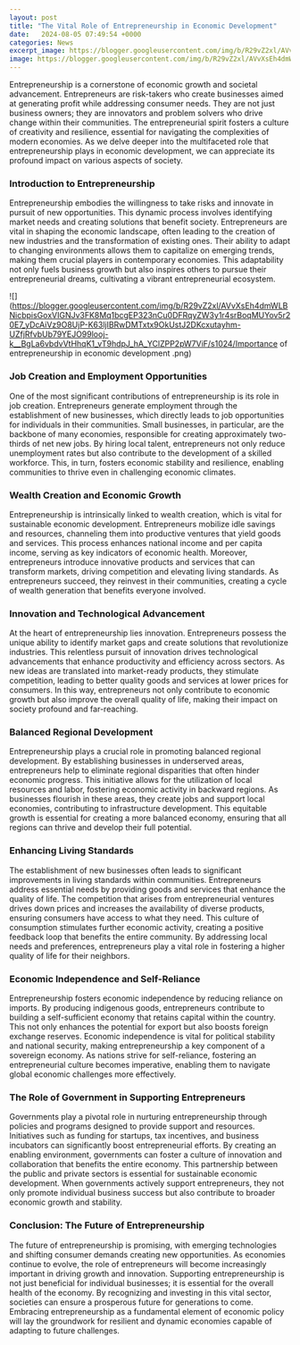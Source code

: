 ```yaml
---
layout: post
title: "The Vital Role of Entrepreneurship in Economic Development"
date:   2024-08-05 07:49:54 +0000
categories: News
excerpt_image: https://blogger.googleusercontent.com/img/b/R29vZ2xl/AVvXsEh4dmWLBNicbpisGoxVIGNJv3FK8Mq1bcgEP323nCu0DFRqyZW3y1r4srBoqMUYov5r20E7_yDcAiVz9O8UjP-K63ljIBRwDMTxtx9OkUstJ2DKcxutayhm-UZfjRfvbUb79YEJO99looj-k__BgLa6vbdvVtHhqK1_vT9hdpJ_hA_YClZPP2pW7ViF/s1024/Importance of entrepreneurship in economic development .png
image: https://blogger.googleusercontent.com/img/b/R29vZ2xl/AVvXsEh4dmWLBNicbpisGoxVIGNJv3FK8Mq1bcgEP323nCu0DFRqyZW3y1r4srBoqMUYov5r20E7_yDcAiVz9O8UjP-K63ljIBRwDMTxtx9OkUstJ2DKcxutayhm-UZfjRfvbUb79YEJO99looj-k__BgLa6vbdvVtHhqK1_vT9hdpJ_hA_YClZPP2pW7ViF/s1024/Importance of entrepreneurship in economic development .png
---
```


Entrepreneurship is a cornerstone of economic growth and societal advancement. Entrepreneurs are risk-takers who create businesses aimed at generating profit while addressing consumer needs. They are not just business owners; they are innovators and problem solvers who drive change within their communities. The entrepreneurial spirit fosters a culture of creativity and resilience, essential for navigating the complexities of modern economies. As we delve deeper into the multifaceted role that entrepreneurship plays in economic development, we can appreciate its profound impact on various aspects of society.
### Introduction to Entrepreneurship
Entrepreneurship embodies the willingness to take risks and innovate in pursuit of new opportunities. This dynamic process involves identifying market needs and creating solutions that benefit society. Entrepreneurs are vital in shaping the economic landscape, often leading to the creation of new industries and the transformation of existing ones. Their ability to adapt to changing environments allows them to capitalize on emerging trends, making them crucial players in contemporary economies. This adaptability not only fuels business growth but also inspires others to pursue their entrepreneurial dreams, cultivating a vibrant entrepreneurial ecosystem.

![](https://blogger.googleusercontent.com/img/b/R29vZ2xl/AVvXsEh4dmWLBNicbpisGoxVIGNJv3FK8Mq1bcgEP323nCu0DFRqyZW3y1r4srBoqMUYov5r20E7_yDcAiVz9O8UjP-K63ljIBRwDMTxtx9OkUstJ2DKcxutayhm-UZfjRfvbUb79YEJO99looj-k__BgLa6vbdvVtHhqK1_vT9hdpJ_hA_YClZPP2pW7ViF/s1024/Importance of entrepreneurship in economic development .png)
### Job Creation and Employment Opportunities
One of the most significant contributions of entrepreneurship is its role in job creation. Entrepreneurs generate employment through the establishment of new businesses, which directly leads to job opportunities for individuals in their communities. Small businesses, in particular, are the backbone of many economies, responsible for creating approximately two-thirds of net new jobs. By hiring local talent, entrepreneurs not only reduce unemployment rates but also contribute to the development of a skilled workforce. This, in turn, fosters economic stability and resilience, enabling communities to thrive even in challenging economic climates.
### Wealth Creation and Economic Growth
Entrepreneurship is intrinsically linked to wealth creation, which is vital for sustainable economic development. Entrepreneurs mobilize idle savings and resources, channeling them into productive ventures that yield goods and services. This process enhances national income and per capita income, serving as key indicators of economic health. Moreover, entrepreneurs introduce innovative products and services that can transform markets, driving competition and elevating living standards. As entrepreneurs succeed, they reinvest in their communities, creating a cycle of wealth generation that benefits everyone involved.
### Innovation and Technological Advancement
At the heart of entrepreneurship lies innovation. Entrepreneurs possess the unique ability to identify market gaps and create solutions that revolutionize industries. This relentless pursuit of innovation drives technological advancements that enhance productivity and efficiency across sectors. As new ideas are translated into market-ready products, they stimulate competition, leading to better quality goods and services at lower prices for consumers. In this way, entrepreneurs not only contribute to economic growth but also improve the overall quality of life, making their impact on society profound and far-reaching.
### Balanced Regional Development
Entrepreneurship plays a crucial role in promoting balanced regional development. By establishing businesses in underserved areas, entrepreneurs help to eliminate regional disparities that often hinder economic progress. This initiative allows for the utilization of local resources and labor, fostering economic activity in backward regions. As businesses flourish in these areas, they create jobs and support local economies, contributing to infrastructure development. This equitable growth is essential for creating a more balanced economy, ensuring that all regions can thrive and develop their full potential.
### Enhancing Living Standards
The establishment of new businesses often leads to significant improvements in living standards within communities. Entrepreneurs address essential needs by providing goods and services that enhance the quality of life. The competition that arises from entrepreneurial ventures drives down prices and increases the availability of diverse products, ensuring consumers have access to what they need. This culture of consumption stimulates further economic activity, creating a positive feedback loop that benefits the entire community. By addressing local needs and preferences, entrepreneurs play a vital role in fostering a higher quality of life for their neighbors.
### Economic Independence and Self-Reliance
Entrepreneurship fosters economic independence by reducing reliance on imports. By producing indigenous goods, entrepreneurs contribute to building a self-sufficient economy that retains capital within the country. This not only enhances the potential for export but also boosts foreign exchange reserves. Economic independence is vital for political stability and national security, making entrepreneurship a key component of a sovereign economy. As nations strive for self-reliance, fostering an entrepreneurial culture becomes imperative, enabling them to navigate global economic challenges more effectively.
### The Role of Government in Supporting Entrepreneurs
Governments play a pivotal role in nurturing entrepreneurship through policies and programs designed to provide support and resources. Initiatives such as funding for startups, tax incentives, and business incubators can significantly boost entrepreneurial efforts. By creating an enabling environment, governments can foster a culture of innovation and collaboration that benefits the entire economy. This partnership between the public and private sectors is essential for sustainable economic development. When governments actively support entrepreneurs, they not only promote individual business success but also contribute to broader economic growth and stability.
### Conclusion: The Future of Entrepreneurship
The future of entrepreneurship is promising, with emerging technologies and shifting consumer demands creating new opportunities. As economies continue to evolve, the role of entrepreneurs will become increasingly important in driving growth and innovation. Supporting entrepreneurship is not just beneficial for individual businesses; it is essential for the overall health of the economy. By recognizing and investing in this vital sector, societies can ensure a prosperous future for generations to come. Embracing entrepreneurship as a fundamental element of economic policy will lay the groundwork for resilient and dynamic economies capable of adapting to future challenges.